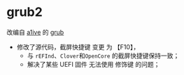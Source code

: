 # grub2
改编自 [a1ive](https://github.com/a1ive) 的 [grub](https://github.com/a1ive/grub)
- 修改了源代码，截屏快捷键 变更 为 【F10】，
  - 与 `rEFInd`、`Clover`和`OpenCore` 的截屏快捷键保持一致；
  - 解决了某些 UEFI 固件 无法使用 修饰键 的问题；
